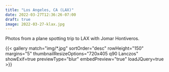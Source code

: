 ```yaml
---
title: "Los Angeles, CA (LAX)"
date: 2022-03-27T12:36:26-07:00
draft: true
image: 2022-03-27-klax.jpg
---
```


Photos from a plane spotting trip to LAX with Jomar Hontiveros.

<!--more-->

{{< gallery match="img/*.jpg" sortOrder="desc" rowHeight="150" margins="5" thumbnailResizeOptions="720x405 q90 Lanczos" showExif=true previewType="blur" embedPreview="true" loadJQuery=true >}}